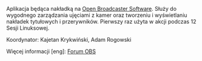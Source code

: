 Aplikacja będąca nakładką na
<a href="https://obsproject.com/" target="_blank">Open Broadcaster Software</a>.
Służy do wygodnego zarządzania ujęciami z kamer oraz tworzeniu i wyświetlaniu nakładek tytułowych i przerywników. Pierwszy raz użyta w akcji podczas 12 Sesji Linuksowej.

Koordynator: Kajetan Krykwiński, Adam Rogowski

Więcej informacji [eng]:
<a href="https://obsproject.com/forum/threads/trust-me-im-an-engineer-or-how-we-streamed-conference-with-obs.27375/" target="_blank">Forum OBS</a>
